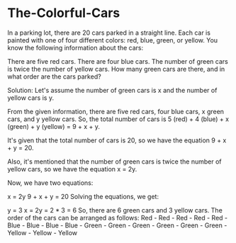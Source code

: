 # The-Colorful-Cars
In a parking lot, there are 20 cars parked in a straight line. Each car is painted with one of four different colors: red, blue, green, or yellow. You know the following information about the cars:

There are five red cars.
There are four blue cars.
The number of green cars is twice the number of yellow cars.
How many green cars are there, and in what order are the cars parked?

Solution:
Let's assume the number of green cars is x and the number of yellow cars is y.

From the given information, there are five red cars, four blue cars, x green cars, and y yellow cars. So, the total number of cars is 5 (red) + 4 (blue) + x (green) + y (yellow) = 9 + x + y.

It's given that the total number of cars is 20, so we have the equation 9 + x + y = 20.

Also, it's mentioned that the number of green cars is twice the number of yellow cars, so we have the equation x = 2y.

Now, we have two equations:

x = 2y
9 + x + y = 20
Solving the equations, we get:

y = 3
x = 2y = 2 * 3 = 6
So, there are 6 green cars and 3 yellow cars. The order of the cars can be arranged as follows:
Red - Red - Red - Red - Red - Blue - Blue - Blue - Blue - Green - Green - Green - Green - Green - Green - Yellow - Yellow - Yellow

